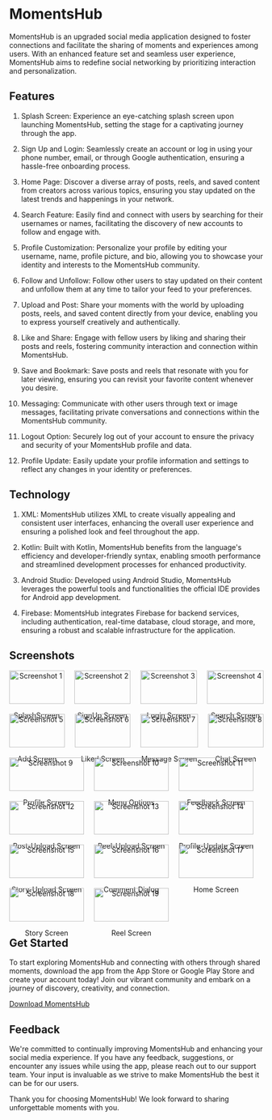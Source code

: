 # MomentsHub 

MomentsHub is an upgraded social media application designed to foster connections and facilitate the sharing of moments and experiences among users. With an enhanced feature set and seamless user experience, MomentsHub aims to redefine social networking by prioritizing interaction and personalization.

## Features

1. Splash Screen: Experience an eye-catching splash screen upon launching MomentsHub, setting the stage for a captivating journey through the app.

2. Sign Up and Login: Seamlessly create an account or log in using your phone number, email, or through Google authentication, ensuring a hassle-free onboarding process.

3. Home Page: Discover a diverse array of posts, reels, and saved content from creators across various topics, ensuring you stay updated on the latest trends and happenings in your network.

4. Search Feature: Easily find and connect with users by searching for their usernames or names, facilitating the discovery of new accounts to follow and engage with.

5. Profile Customization: Personalize your profile by editing your username, name, profile picture, and bio, allowing you to showcase your identity and interests to the MomentsHub community.

6. Follow and Unfollow: Follow other users to stay updated on their content and unfollow them at any time to tailor your feed to your preferences.

7. Upload and Post: Share your moments with the world by uploading posts, reels, and saved content directly from your device, enabling you to express yourself creatively and authentically.

8. Like and Share: Engage with fellow users by liking and sharing their posts and reels, fostering community interaction and connection within MomentsHub.

9. Save and Bookmark: Save posts and reels that resonate with you for later viewing, ensuring you can revisit your favorite content whenever you desire.

10. Messaging: Communicate with other users through text or image messages, facilitating private conversations and connections within the MomentsHub community.

11. Logout Option: Securely log out of your account to ensure the privacy and security of your MomentsHub profile and data.

12. Profile Update: Easily update your profile information and settings to reflect any changes in your identity or preferences.

## Technology

1. XML: MomentsHub utilizes XML to create visually appealing and consistent user interfaces, enhancing the overall user experience and ensuring a polished look and feel throughout the app.

2. Kotlin: Built with Kotlin, MomentsHub benefits from the language's efficiency and developer-friendly syntax, enabling smooth performance and streamlined development processes for enhanced productivity.

3. Android Studio: Developed using Android Studio, MomentsHub leverages the powerful tools and functionalities the official IDE provides for Android app development.

4. Firebase: MomentsHub integrates Firebase for backend services, including authentication, real-time database, cloud storage, and more, ensuring a robust and scalable infrastructure for the application.

## Screenshots

<div style="display: flex; flex-wrap: wrap; gap: 20px; justify-content: flex-start;">

<div style="flex: 1 0 auto; max-width: calc(33.33% - 20px); text-align: center;">
    <img src="images/Screenshot_20240416_232513.jpg" alt="Screenshot 1" style="width: 100%;">
    <p>SplashScreen</p>
</div>

<div style="flex: 1 0 auto; max-width: calc(33.33% - 20px); text-align: center;">
    <img src="images/Screenshot_20240416_232516.jpg" alt="Screenshot 2" style="width: 100%;">
    <p>SignUp Screen</p>
</div>

<div style="flex: 1 0 auto; max-width: calc(33.33% - 20px); text-align: center;">
    <img src="images/Screenshot_20240416_232519.jpg" alt="Screenshot 3" style="width: 100%;">
    <p>Login Screen</p>
</div>

<div style="flex: 1 0 auto; max-width: calc(33.33% - 20px); text-align: center;">
    <img src="images/Screenshot_20240416_232604.jpg" alt="Screenshot 4" style="width: 100%;">
    <p>Search Screen</p>
</div>

<div style="flex: 1 0 auto; max-width: calc(33.33% - 20px); text-align: center;">
    <img src="images/Screenshot_20240416_232609.jpg" alt="Screenshot 5" style="width: 100%;">
    <p>Add Screen</p>
</div>

<div style="flex: 1 0 auto; max-width: calc(33.33% - 20px); text-align: center;">
    <img src="images/Screenshot_20240416_232737.jpg" alt="Screenshot 6" style="width: 100%;">
    <p>Liked Screen</p>
</div>

<div style="flex: 1 0 auto; max-width: calc(33.33% - 20px); text-align: center;">
    <img src="images/Screenshot_20240416_232746.jpg" alt="Screenshot 7" style="width: 100%;">
    <p>Message Screen</p>
</div>

<div style="flex: 1 0 auto; max-width: calc(33.33% - 20px); text-align: center;">
    <img src="images/Screenshot_20240416_232819.jpg" alt="Screenshot 8" style="width: 100%;">
    <p>Chat Screen</p>
</div>

<div style="flex: 1 0 auto; max-width: calc(33.33% - 20px); text-align: center;">
    <img src="images/Screenshot_20240416_232839.jpg" alt="Screenshot 9" style="width: 100%;">
    <p>Profile Screen</p>
</div>

<div style="flex: 1 0 auto; max-width: calc(33.33% - 20px); text-align: center;">
    <img src="images/Screenshot_20240416_232848.jpg" alt="Screenshot 10" style="width: 100%;">
    <p>Menu Options</p>
</div>

<div style="flex: 1 0 auto; max-width: calc(33.33% - 20px); text-align: center;">
    <img src="images/Screenshot_20240416_232854.jpg" alt="Screenshot 11" style="width: 100%;">
    <p>Feedback Screen</p>
</div>

<div style="flex: 1 0 auto; max-width: calc(33.33% - 20px); text-align: center;">
    <img src="images/Screenshot_20240416_232947.jpg" alt="Screenshot 12" style="width: 100%;">
    <p>Post-Upload Screen</p>
</div>

<div style="flex: 1 0 auto; max-width: calc(33.33% - 20px); text-align: center;">
    <img src="images/Screenshot_20240416_232953.jpg" alt="Screenshot 13" style="width: 100%;">
    <p>Reel-Upload Screen</p>
</div>

<div style="flex: 1 0 auto; max-width: calc(33.33% - 20px); text-align: center;">
    <img src="images/Screenshot_20240416_233000.jpg" alt="Screenshot 14" style="width: 100%;">
    <p>Profile-Update Screen</p>
</div>

<div style="flex: 1 0 auto; max-width: calc(33.33% - 20px); text-align: center;">
    <img src="images/Screenshot_20240416_233008.jpg" alt="Screenshot 15" style="width: 100%;">
    <p>Story-Upload Screen</p>
</div>

<div style="flex: 1 0 auto; max-width: calc(33.33% - 20px); text-align: center;">
    <img src="images/Screenshot_20240416_233105.jpg" alt="Screenshot 16" style="width: 100%;">
    <p>Comment Dialog</p>
</div>

<div style="flex: 1 0 auto; max-width: calc(33.33% - 20px); text-align: center;">
    <img src="images/Screenshot_20240416_233301.jpg" alt="Screenshot 17" style="width: 100%;">
    <p>Home Screen</p>
</div>

<div style="flex: 1 0 auto; max-width: calc(33.33% - 20px); text-align: center;">
    <img src="images/Screenshot_20240416_233306.jpg" alt="Screenshot 18" style="width: 100%;">
    <p>Story Screen</p>
</div>

<div style="flex: 1 0 auto; max-width: calc(33.33% - 20px); text-align: center;">
    <img src="images/Screenshot_20240416_233538.jpg" alt="Screenshot 19" style="width: 100%;">
    <p>Reel Screen</p>
</div>

</div>

## Get Started

To start exploring MomentsHub and connecting with others through shared moments, download the app from the App Store or Google Play Store and create your account today! Join our vibrant community and embark on a journey of discovery, creativity, and connection.

[Download MomentsHub](https://play.google.com/store/apps/details?id=com.pvsrishabh.momentshub)

## Feedback

We're committed to continually improving MomentsHub and enhancing your social media experience. If you have any feedback, suggestions, or encounter any issues while using the app, please reach out to our support team. Your input is invaluable as we strive to make MomentsHub the best it can be for our users.

Thank you for choosing MomentsHub! We look forward to sharing unforgettable moments with you.
